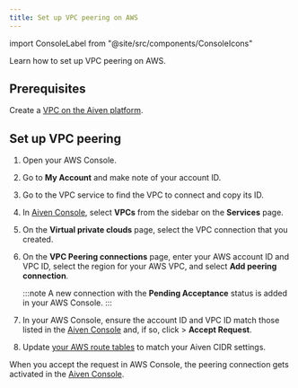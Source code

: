 ```yaml
---
title: Set up VPC peering on AWS
---
```


import ConsoleLabel from "@site/src/components/ConsoleIcons"

Learn how to set up VPC peering on AWS.

## Prerequisites

Create a
[VPC on the Aiven platform](/docs/platform/howto/manage-vpc-peering).

## Set up VPC peering

1.  Open your AWS Console.

1.  Go to **My Account** and make note of your account ID.

1.  Go to the VPC service to find the VPC to connect and copy its ID.

1.  In [Aiven Console](https://console.aiven.io/), select **VPCs** from
    the sidebar on the **Services** page.

1.  On the **Virtual private clouds** page, select the VPC connection
    that you created.

1.  On the **VPC Peering connections** page, enter your AWS account ID
    and VPC ID, select the region for your AWS VPC, and select **Add
    peering connection**.

    :::note
    A new connection with the **Pending Acceptance** status
    is added in your AWS Console.
    :::

1.  In your AWS Console, ensure the account ID and VPC ID match
    those listed in the [Aiven Console](https://console.aiven.io/) and,
    if so, click <ConsoleLabel name="actions"/> > **Accept Request**.

1.  Update [your AWS route
    tables](https://docs.aws.amazon.com/vpc/latest/peering/vpc-peering-routing)
    to match your Aiven CIDR settings.

When you accept the request in AWS Console, the peering connection gets
activated in the [Aiven Console](https://console.aiven.io/).
